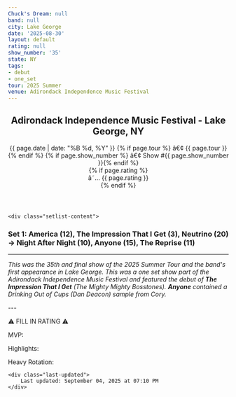 ```yaml
---
Chuck's Dream: null
band: null
city: Lake George
date: '2025-08-30'
layout: default
rating: null
show_number: '35'
state: NY
tags:
- debut
- one_set
tour: 2025 Summer
venue: Adirondack Independence Music Festival
---
```


<article class="show-card">
    <header class="show-header">
        <h1>Adirondack Independence Music Festival - Lake George, NY</h1>
        <div class="show-meta">
            {{ page.date | date: "%B %d, %Y" }}
            {% if page.tour %} â€¢ {{ page.tour }}{% endif %}
            {% if page.show_number %} â€¢ Show #{{ page.show_number }}{% endif %}
        </div>
        {% if page.rating %}
        <div class="show-rating">â˜… {{ page.rating }}</div>
        {% endif %}
    </header>
    
    <div class="setlist-content">
<h3 class="setlist-header"><strong>Set 1:</strong>  America (12), The Impression That I Get (3), <span class="jam-entry jam-tooltip jam-link" data-tooltip="<strong>Timing:</strong> 20:37<br><strong>Notes:</strong> A Duncan&#x27;s Uncle-esque groove that drifts through vocal pad trance, hits a sharp peak, and circles back with a low-key take on the earlier groove before building (impressively!) to -&gt; Night After Night.
" data-url="/jam-chart/?filter=Neutrino">Neutrino</span> (20) -> Night After Night (10), Anyone (15), The Reprise (11)</h3>
<hr class="section-divider">
<p class="show-notes"><em>This was the 35th and final show of the 2025 Summer Tour and the band's first appearance in Lake George. This was a one set show part of the Adirondack Independence Music Festival and featured the debut of <strong>The Impression That I Get</strong> (The Mighty Mighty Bosstones). <strong>Anyone</strong> contained a Drinking Out of Cups (Dan Deacon) sample from Cory.</em></p>
<p class="review-text">---</p>
<p class="review-text">⚠️ FILL IN RATING ⚠️</p>
<p class="review-text">MVP:</p>
<p class="review-text">Highlights:</p>
<p class="review-text">Heavy Rotation:</p>
    </div>
    
    <div class="last-updated">
        Last updated: September 04, 2025 at 07:10 PM
    </div>
</article>